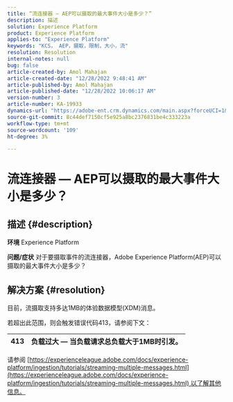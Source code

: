 ```yaml
---
title: “流连接器 — AEP可以摄取的最大事件大小是多少？”
description: 描述
solution: Experience Platform
product: Experience Platform
applies-to: "Experience Platform"
keywords: "KCS， AEP，摄取，限制，大小，流"
resolution: Resolution
internal-notes: null
bug: false
article-created-by: Amol Mahajan
article-created-date: "12/28/2022 9:48:41 AM"
article-published-by: Amol Mahajan
article-published-date: "12/28/2022 10:06:17 AM"
version-number: 3
article-number: KA-19933
dynamics-url: "https://adobe-ent.crm.dynamics.com/main.aspx?forceUCI=1&pagetype=entityrecord&etn=knowledgearticle&id=48dacbca-9486-ed11-81ac-6045bd006e5a"
source-git-commit: 8c44def7150cf5e925a8bc2376831be4c333223a
workflow-type: tm+mt
source-wordcount: '109'
ht-degree: 3%

---
```


# 流连接器 — AEP可以摄取的最大事件大小是多少？

## 描述 {#description}

<b>环境</b>
Experience Platform


<b>问题/症状</b>
对于要摄取事件的流连接器，Adobe Experience Platform(AEP)可以摄取的最大事件大小是多少？


## 解决方案 {#resolution}


目前，流摄取支持多达1MB的体验数据模型(XDM)消息。

若超出此范围，则会触发错误代码413，请参阅下文：




| 413 | 负载过大 — 当负载请求总负载大于1MB时引发。 |
| --- | --- |




请参阅 [https://experienceleague.adobe.com/docs/experience-platform/ingestion/tutorials/streaming-multiple-messages.html](https://experienceleague.adobe.com/docs/experience-platform/ingestion/tutorials/streaming-multiple-messages.html) 以了解其他信息。
